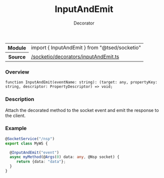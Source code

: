 
<header class="symbol-info-header"><h1 id="inputandemit">InputAndEmit</h1><label class="symbol-info-type-label decorator">Decorator</label></header>
<!-- summary -->
<section class="symbol-info"><table class="is-full-width"><tbody><tr><th>Module</th><td><div class="lang-typescript"><span class="token keyword">import</span> { InputAndEmit }&nbsp;<span class="token keyword">from</span>&nbsp;<span class="token string">"@tsed/socketio"</span></div></td></tr><tr><th>Source</th><td><a href="https://github.com/Romakita/ts-express-decorators/blob/v4.24.0/src//socketio/decorators/inputAndEmit.ts#L0-L0">/socketio/decorators/inputAndEmit.ts</a></td></tr></tbody></table></section>
<!-- overview -->


### Overview


<pre><code class="typescript-lang ">function <span class="token function">InputAndEmit</span><span class="token punctuation">(</span>eventName<span class="token punctuation">:</span> <span class="token keyword">string</span><span class="token punctuation">)</span><span class="token punctuation">:</span> <span class="token punctuation">(</span>target<span class="token punctuation">:</span> <span class="token keyword">any</span><span class="token punctuation">,</span> propertyKey<span class="token punctuation">:</span> <span class="token keyword">string</span><span class="token punctuation">,</span> descriptor<span class="token punctuation">:</span> PropertyDescriptor<span class="token punctuation">)</span> => <span class="token keyword">void</span><span class="token punctuation">;</span></code></pre>


<!-- Parameters -->

<!-- Description -->


### Description

Attach the decorated method to the socket event and emit the response to the client.

### Example

```typescript
@SocketService("/nsp")
export class MyWS {

  @InputAndEmit("event")
  async myMethod(@Args(0) data: any, @Nsp socket) {
     return {data: "data"};
  }
}
```

<!-- Members -->

